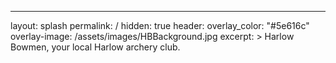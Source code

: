 ---
layout: splash
permalink: /
hidden: true
header:
  overlay_color: "#5e616c"
  overlay-image: /assets/images/HBBackground.jpg
excerpt: >
  Harlow Bowmen, your local Harlow archery club.

